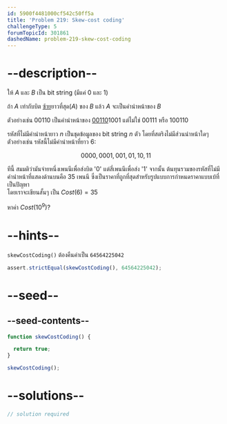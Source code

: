 ```yaml
---
id: 5900f4481000cf542c50ff5a
title: 'Problem 219: Skew-cost coding'
challengeType: 5
forumTopicId: 301861
dashedName: problem-219-skew-cost-coding
---
```


# --description--

ให้ $A$ และ $B$ เป็น bit string (มีแค่ 0 และ 1)

ถ้า $A$ เท่ากับบิต <u>ซ้าย</u>ยาวที่สุด($A$) ของ $B$ แล้ว $A$ จะเป็นคำนำหน้าของ $B$

ตัวอย่างเช่น 00110 เป็นคำนำหน้าของ <u>00110</u>1001 แต่ไม่ใช่ 00111 หรือ 100110

รหัสที่ไม่มีคำนำหน้ายาว $n$ เป็นชุดข้อมูลของ bit string $n$ ตัว โดยที่สตริงไม่มีส่วนนำหน้าใดๆ ตัวอย่างเช่น รหัสนี้ไม่มีคำนำหน้าที่ยาว 6:

$$0000, 0001, 001, 01, 10, 11$$

ทีนี้ สมมติว่ามันจ่ายหนึ่งเพนนีเพื่อส่งบิต '0' แต่สี่เพนนีเพื่อส่ง '1' จากนั้น ต้นทุนรวมของรหัสที่ไม่มีคำนำหน้าที่แสดงด้านบนคือ 35 เพนนี ซึ่งเป็นราคาที่ถูกที่สุดสำหรับรูปแบบการกำหนดราคาแบบเบ้ที่เป็นปัญหา  
โดยเราจะเขียนสั้นๆ เป็น $Cost(6) = 35$

หาค่า $Cost(10^9)$?

# --hints--

`skewCostCoding()` ต้องคืนค่าเป็น `64564225042`

```js
assert.strictEqual(skewCostCoding(), 64564225042);
```

# --seed--

## --seed-contents--

```js
function skewCostCoding() {

  return true;
}

skewCostCoding();
```

# --solutions--

```js
// solution required
```

